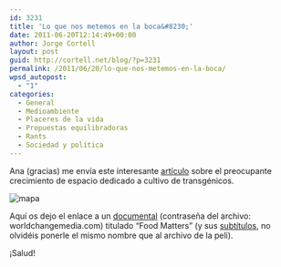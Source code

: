 ```yaml
---
id: 3231
title: 'Lo que nos metemos en la boca&#8230;'
date: 2011-06-20T12:14:49+00:00
author: Jorge Cortell
layout: post
guid: http://cortell.net/blog/?p=3231
permalink: /2011/06/20/lo-que-nos-metemos-en-la-boca/
wpsd_autopost:
  - "1"
categories:
  - General
  - Medioambiente
  - Placeres de la vida
  - Propuestas equilibradoras
  - Rants
  - Sociedad y polí­tica
---
```

Ana (gracias) me envía este interesante [artículo](http://www.gastronomiaycia.com/2011/06/08/mil-millones-de-hectareas-destinadas-a-los-alimentos-transgenicos/) sobre el preocupante crecimiento de espacio dedicado a cultivo de transgénicos.
  
<img class="aligncenter" src="http://www.gastronomiaycia.com/wp-content/uploads/2011/06/cultivos_transgenicos_2010.jpg" alt="mapa" />
  
Aquí os dejo el enlace a un [documental](http://www.megaupload.com/?d=44TE2VKX) (contraseña del archivo: worldchangemedia.com) titulado &#8220;Food Matters&#8221; (y sus [subtítulos](http://www.4shared.com/document/lPfA5BW2/foodmatters3a.html), no olvidéis ponerle el mismo nombre que al archivo de la peli).
  
¡Salud!